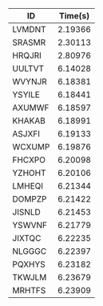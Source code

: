 |ID|Time(s)|
|-|-|
|LVMDNT|2.19366|
|SRASMR|2.30113|
|HRQJRI|2.80976|
|UULTVT|6.14028|
|WVYNJR|6.18381|
|YSYILE|6.18441|
|AXUMWF|6.18597|
|KHAKAB|6.18991|
|ASJXFI|6.19133|
|WCXUMP|6.19876|
|FHCXPO|6.20098|
|YZHOHT|6.20106|
|LMHEQI|6.21344|
|DOMPZP|6.21422|
|JISNLD|6.21453|
|YSWVNF|6.21779|
|JIXTQC|6.22235|
|NLGGGC|6.22397|
|PQXHYS|6.23182|
|TKWJLM|6.23679|
|MRHTFS|6.23909|
